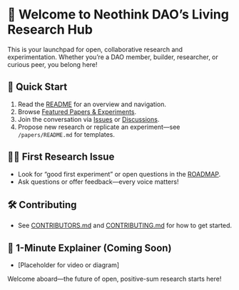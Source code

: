 # 👋 Welcome to Neothink DAO’s Living Research Hub

This is your launchpad for open, collaborative research and experimentation. Whether you’re a DAO member, builder, researcher, or curious peer, you belong here!

## 🚦 Quick Start
1. Read the [README](./README.md) for an overview and navigation.
2. Browse [Featured Papers & Experiments](./papers/_index.md).
3. Join the conversation via [Issues](../../issues) or [Discussions](../../discussions).
4. Propose new research or replicate an experiment—see `/papers/README.md` for templates.

## 🧑‍🔬 First Research Issue
- Look for “good first experiment” or open questions in the [ROADMAP](./ROADMAP.md).
- Ask questions or offer feedback—every voice matters!

## 🛠️ Contributing
- See [CONTRIBUTORS.md](./CONTRIBUTORS.md) and [CONTRIBUTING.md](./CONTRIBUTING.md) for how to get started.

## 🎥 1-Minute Explainer (Coming Soon)
- [Placeholder for video or diagram]

Welcome aboard—the future of open, positive-sum research starts here!
